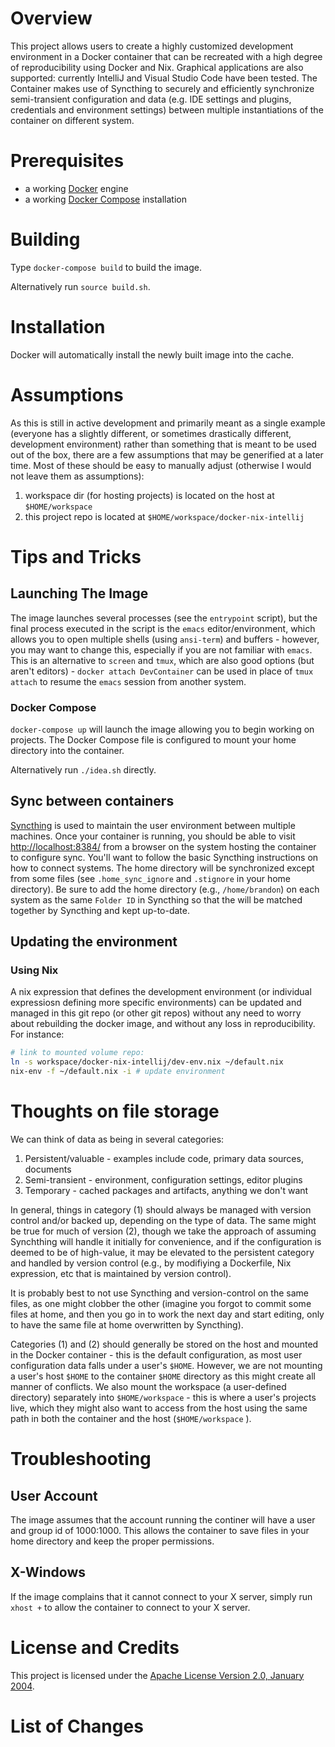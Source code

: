 # Overview
This project allows users to create a highly customized development environment in a Docker container that can be recreated with a high degree of reproducibility using Docker and Nix. Graphical applications are also supported: currently IntelliJ and Visual Studio Code have been tested. The Container makes use of Syncthing to securely and efficiently synchronize semi-transient configuration and data (e.g. IDE settings and plugins, credentials and environment settings) between multiple instantiations of the container on different system.

# Prerequisites
* a working [Docker](http://docker.io) engine
* a working [Docker Compose](http://docker.io) installation

# Building
Type `docker-compose build` to build the image.

Alternatively run `source build.sh`.

# Installation
Docker will automatically install the newly built image into the cache.

# Assumptions
 As this is still in active development and primarily meant as a single example (everyone has a slightly different, or sometimes drastically different, development environment) rather than something that is meant to be used out of the box, there are a few assumptions that may be generified at a later time. Most of these should be easy to manually adjust (otherwise I would not leave them as assumptions):

1. workspace dir (for hosting projects) is located on the host at `$HOME/workspace`
2. this project repo is located at `$HOME/workspace/docker-nix-intellij`


# Tips and Tricks

## Launching The Image

The image launches several processes (see the `entrypoint` script), but the final process executed in the script is the `emacs` editor/environment, which allows you to open multiple shells (using `ansi-term`) and buffers - however, you may want to change this, especially if you are not familiar with `emacs`. This is an alternative to `screen` and `tmux`, which are also good options (but aren't editors) - `docker attach DevContainer` can be used in place of `tmux attach` to resume the `emacs` session from another system.

### Docker Compose

`docker-compose up` will launch the image allowing you to begin working on projects. The Docker Compose file is configured to mount your home directory into the container.  

Alternatively run `./idea.sh` directly.

## Sync between containers

[Syncthing](https://syncthing.net/) is used to maintain the user environment between multiple machines. Once your container is running, you should be able to visit [http://localhost:8384/](http://localhost:8384/) from a browser on the system hosting the container to configure sync. You'll want to follow the basic Syncthing instructions on how to connect systems. The home directory will be synchronized except from some files (see `.home_sync_ignore` and `.stignore` in your home directory). Be sure to add the home directory (e.g., `/home/brandon`) on each system as the same `Folder ID` in Syncthing so that the will be matched together by Syncthing and kept up-to-date.

## Updating the environment

### Using Nix

A nix expression that defines the development environment (or individual expressiosn defining more specific environments) can be updated and managed in this git repo (or other git repos) without any need to worry about rebuilding the docker image, and without any loss in reproducibility. For instance:

```sh
# link to mounted volume repo:
ln -s workspace/docker-nix-intellij/dev-env.nix ~/default.nix
nix-env -f ~/default.nix -i # update environment
```

# Thoughts on file storage

We can think of data as being in several categories:

1. Persistent/valuable - examples include code, primary data sources, documents
2. Semi-transient - environment, configuration settings, editor plugins
3. Temporary - cached packages and artifacts, anything we don't want

In general, things in category (1) should always be managed with version control and/or backed up, depending on the type of data.
The same might be true for much of version (2), though we take the approach of assuming Synchthing will handle it initially for
convenience, and if the configuration is deemed to be of high-value, it may be elevated to the persistent category and handled
by version control (e.g., by modifiying a Dockerfile, Nix expression, etc that is maintained by version control).

It is probably best to not use Syncthing and version-control on the same files, as one might clobber the other (imagine you forgot to commit some files at home, and then you go in to work the next day and start editing, only to have the same file at home overwritten by Syncthing).

Categories (1) and (2) should generally be stored on the host and mounted in the Docker container - this is the default configuration, as most user configuration data falls under a user's `$HOME`. However, we are not mounting a user's host `$HOME` to the container `$HOME` directory as this might create all manner of conflicts. We also mount the workspace (a user-defined directory) separately into `$HOME/workspace` - this is where a user's projects live, which they might also want to access from the host using the same path in both the container and the host (`$HOME/workspace` ).

# Troubleshooting

## User Account
The image assumes that the account running the continer will have a user and group id of 1000:1000.  This allows the container 
to save files in your home directory and keep the proper permissions.

## X-Windows
If the image complains that it cannot connect to your X server, simply run `xhost +` to allow the container to connect 
to your X server.

# License and Credits
This project is licensed under the [Apache License Version 2.0, January 2004](http://www.apache.org/licenses/).

# List of Changes

